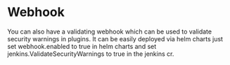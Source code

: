 # Webhook 
You can also have a validating webhook which can be used to validate security warnings in plugins. It can be easily deployed via helm charts just set webhook.enabled to true in helm charts and set jenkins.ValidateSecurityWarnings to true in the jenkins cr.


